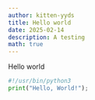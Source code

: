 ```yaml
---
author: kitten-yyds
title: Hello world
date: 2025-02-14
description: A testing
math: true
---
```


Hello world

```python
#!/usr/bin/python3
print("Hello, World!");
```
